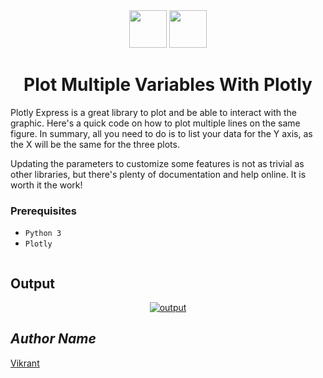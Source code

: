 <div align="center">
  <img height="60" src="https://user-images.githubusercontent.com/85709371/156916372-d8c1bbdd-5fe9-40d1-a250-5a1d4d454832.png">
  <img height="60" src="https://user-images.githubusercontent.com/85709371/161909107-3988cd74-ff76-4467-b670-ea04974ede98.png">
</div>

<h1 align="center">Plot Multiple Variables With Plotly</h1>
Plotly Express is a great library to plot and be able to interact with the graphic. Here's a quick code on how to plot multiple lines on the same figure. In summary, all you need to do is to list your data for the Y axis, as the X will be the same for the three plots.

Updating the parameters to customize some features is not as trivial as other libraries, but there's plenty of documentation and help online. It is worth it the work!

### Prerequisites
* `Python 3`
* `Plotly`

<!-- ### Source Code -->
```python3
```

## Output
<p align="center">
  <a href="Outputs/output.png"><img src="https://user-images.githubusercontent.com/85709371/161957517-220027a9-e295-4253-8a2d-e15e2b242eb6.png" alt="output"></a>
</p>
  
## *Author Name*
[Vikrant](https://github.com/vikrant-v28)
